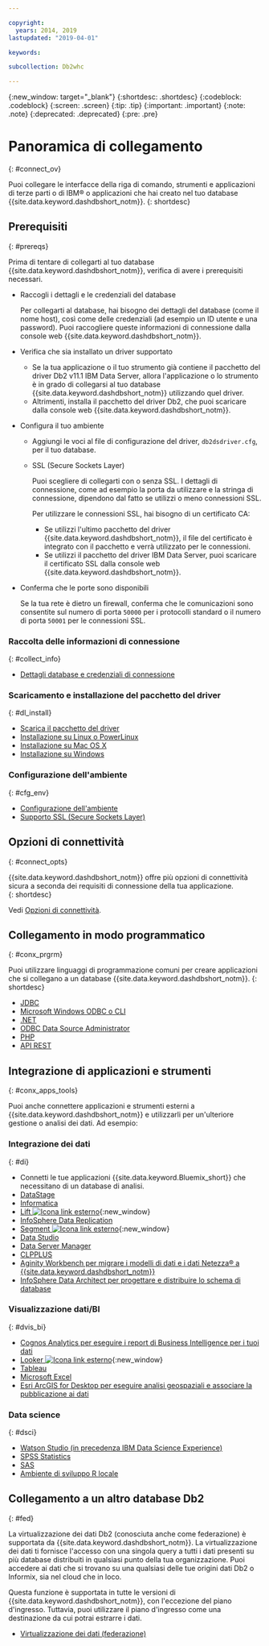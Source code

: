 ```yaml
---

copyright:
  years: 2014, 2019
lastupdated: "2019-04-01"

keywords:

subcollection: Db2whc

---
```


<!-- Attribute definitions --> 
{:new_window: target="_blank"}
{:shortdesc: .shortdesc}
{:codeblock: .codeblock}
{:screen: .screen}
{:tip: .tip}
{:important: .important}
{:note: .note}
{:deprecated: .deprecated}
{:pre: .pre}

# Panoramica di collegamento
{: #connect_ov}

Puoi collegare le interfacce della riga di comando, strumenti e applicazioni di terze parti o di IBM® o applicazioni che hai creato nel tuo database {{site.data.keyword.dashdbshort_notm}}. 
{: shortdesc}

## Prerequisiti
{: #prereqs}

Prima di tentare di collegarti al tuo database {{site.data.keyword.dashdbshort_notm}}, verifica di avere i prerequisiti necessari. 

- Raccogli i dettagli e le credenziali del database

   Per collegarti al database, hai bisogno dei dettagli del database (come il nome host), così come delle credenziali (ad esempio un ID utente e una password). Puoi raccogliere queste informazioni di connessione dalla console web {{site.data.keyword.dashdbshort_notm}}.

- Verifica che sia installato un driver supportato

   - Se la tua applicazione o il tuo strumento già contiene il pacchetto del driver Db2 v11.1 IBM Data Server, allora l'applicazione o lo strumento è in grado di collegarsi al tuo database {{site.data.keyword.dashdbshort_notm}} utilizzando quel driver.
   - Altrimenti, installa il pacchetto del driver Db2, che puoi scaricare dalla console web {{site.data.keyword.dashdbshort_notm}}.

- Configura il tuo ambiente

  - Aggiungi le voci al file di configurazione del driver, `db2dsdriver.cfg`, per il tuo database.
  - SSL (Secure Sockets Layer)

    Puoi scegliere di collegarti con o senza SSL. I dettagli di connessione, come ad esempio la porta da utilizzare e la stringa di connessione, dipendono dal fatto se utilizzi o meno connessioni SSL.

    Per utilizzare le connessioni SSL, hai bisogno di un certificato CA:
    - Se utilizzi l'ultimo pacchetto del driver {{site.data.keyword.dashdbshort_notm}}, il file del certificato è integrato con il pacchetto e verrà utilizzato per le connessioni.
    - Se utilizzi il pacchetto del driver IBM Data Server, puoi scaricare il certificato SSL dalla console web {{site.data.keyword.dashdbshort_notm}}.

- Conferma che le porte sono disponibili

   Se la tua rete è dietro un firewall, conferma che le comunicazioni sono consentite sul numero di porta `50000` per i protocolli standard o il numero di porta `50001` per le connessioni SSL.

<!-- Before you can connect to your {{site.data.keyword.dashdbshort_notm}} database, verify that you completed downloading and installing the necessary components on the prerequisites checklist: 

- [Prerequisites checklist](prereqs.html) -->

### Raccolta delle informazioni di connessione
{: #collect_info}

- [Dettagli database e credenziali di connessione](/docs/services/Db2whc/connecting?topic=Db2whc-db_details_cxn_creds#db_details_cxn_creds)

### Scaricamento e installazione del pacchetto del driver
{: #dl_install}

- [Scarica il pacchetto del driver](/docs/services/Db2whc/connecting?topic=Db2whc-dr_pkg#dr_pkg)
- [Installazione su Linux o PowerLinux](/docs/services/Db2whc/connecting?topic=Db2whc-install_dr_pkg_linux#install_dr_pkg_linux)
- [Installazione su Mac OS X](/docs/services/Db2whc/connecting?topic=Db2whc-install_dr_pkg_mac#install_dr_pkg_mac)
- [Installazione su Windows](/docs/services/Db2whc/connecting?topic=Db2whc-install_dr_pkg_windows#install_dr_pkg_windows)

### Configurazione dell'ambiente
{: #cfg_env}

- [Configurazione dell'ambiente](/docs/services/Db2whc/connecting?topic=Db2whc-cfg_loc_env#cfg_loc_env)
- [Supporto SSL (Secure Sockets Layer)](/docs/services/Db2whc/connecting?topic=Db2whc-ssl_support#ssl_support)

## Opzioni di connettività
{: #connect_opts}

{{site.data.keyword.dashdbshort_notm}} offre più opzioni di connettività sicura a seconda dei requisiti di connessione della tua applicazione.  
{: shortdesc}

Vedi [Opzioni di connettività](/docs/services/Db2whc/connecting?topic=Db2whc-connect_options#connect_options).

## Collegamento in modo programmatico
{: #conx_prgrm}

Puoi utilizzare linguaggi di programmazione comuni per creare applicazioni che si collegano a un database {{site.data.keyword.dashdbshort_notm}}.
{: shortdesc}

- [JDBC](/docs/services/Db2whc/connecting?topic=Db2whc-con_prog_jdbc#con_prog_jdbc)
- [Microsoft Windows ODBC o CLI](/docs/services/Db2whc/connecting?topic=Db2whc-con_prog_odbc_cli#con_prog_odbc_cli)
- [.NET](/docs/services/Db2whc/connecting?topic=Db2whc-con_prog_net#con_prog_net)
- [ODBC Data Source Administrator](/docs/services/Db2whc/connecting?topic=Db2whc-con_prog_odbc_dsa#con_prog_odbc_dsa)
- [PHP](/docs/services/Db2whc/connecting?topic=Db2whc-con_prog_php#con_prog_php)
- [API REST](/docs/services/Db2whc/connecting?topic=Db2whc-con_rest_api#con_rest_api)
<!-- - [C++]() -->
<!-- - [Java]() -->
<!-- - [Node.js]() -->
<!-- - [Perl]() -->
<!-- - [Python]() -->

## Integrazione di applicazioni e strumenti
{: #conx_apps_tools}

Puoi anche
connettere applicazioni e strumenti esterni a {{site.data.keyword.dashdbshort_notm}} e
utilizzarli per un'ulteriore gestione o analisi dei dati. Ad esempio:

### Integrazione dei dati
{: #di}

- Connetti le tue applicazioni {{site.data.keyword.Bluemix_short}} che necessitano di
un database di analisi.
- [DataStage](/docs/services/Db2whc/connecting?topic=Db2whc-data_int#datastage)
- [Informatica](/docs/services/Db2whc/connecting?topic=Db2whc-data_int#informatica)
- [Lift ![Icona link esterno](../../../icons/launch-glyph.svg "Icona link esterno")](https://www.lift-cli.cloud.ibm.com/#docs){:new_window}
- [InfoSphere Data Replication](/docs/services/Db2whc/connecting?topic=Db2whc-data_int#idr)
- [Segment ![Icona link esterno](../../../icons/launch-glyph.svg "Icona link esterno")](https://segment.com/docs/destinations/db2/){:new_window}
- [Data Studio](/docs/services/Db2whc/connecting?topic=Db2whc-data_int#data_studio)
- [Data Server Manager](/docs/services/Db2whc/connecting?topic=Db2whc-data_int#dsm)
- [CLPPLUS](/docs/services/Db2whc/connecting?topic=Db2whc-data_int#clpplus)
- [Aginity Workbench per migrare i modelli di dati e i dati Netezza® a {{site.data.keyword.dashdbshort_notm}}](/docs/services/Db2whc/connecting?topic=Db2whc-data_int#aginity_wb)
- [InfoSphere Data Architect per progettare e distribuire lo schema di database](/docs/services/Db2whc/connecting?topic=Db2whc-data_int#ida)

### Visualizzazione dati/BI
{: #dvis_bi}

- [Cognos Analytics per eseguire i report di Business Intelligence per i tuoi dati](/docs/services/Db2whc/connecting?topic=Db2whc-data_vis_bi#cognos)
- [Looker ![Icona link esterno](../../../icons/launch-glyph.svg "Icona link esterno")](https://docs.looker.com/setup-and-management/connecting-to-db){:new_window}
- [Tableau](/docs/services/Db2whc/connecting?topic=Db2whc-data_vis_bi#tableau)
- [Microsoft Excel](/docs/services/Db2whc/connecting?topic=Db2whc-data_vis_bi#excel)
- [Esri ArcGIS for Desktop per eseguire analisi geospaziali e associare la pubblicazione ai dati](/docs/services/Db2whc/connecting?topic=Db2whc-data_vis_bi#esri_arcgis)

### Data science
{: #dsci}

- [Watson Studio (in precedenza IBM Data Science Experience)](/docs/services/Db2whc/connecting?topic=Db2whc-ds#watson_studio)
- [SPSS Statistics](/docs/services/Db2whc/connecting?topic=Db2whc-ds#spss_stats)
- [SAS](/docs/services/Db2whc/connecting?topic=Db2whc-ds#sas)
- [Ambiente di sviluppo R locale](/docs/services/Db2whc/connecting?topic=Db2whc-ds#r_dev_env)

## Collegamento a un altro database Db2
{: #fed}

La virtualizzazione dei dati Db2 (conosciuta anche come federazione) è supportata da {{site.data.keyword.dashdbshort_notm}}. La virtualizzazione dei dati ti fornisce l'accesso con una singola query a tutti i dati presenti su più database distribuiti in qualsiasi punto della tua organizzazione. Puoi accedere ai dati che si trovano su una qualsiasi delle tue origini dati Db2 o Informix, sia nel cloud che in loco. 

Questa funzione è supportata in tutte le versioni di {{site.data.keyword.dashdbshort_notm}}, con l'eccezione del piano d'ingresso. Tuttavia, puoi utilizzare il piano d'ingresso come una destinazione da cui potrai estrarre i dati.

- [Virtualizzazione dei dati (federazione)](/docs/services/Db2whc?topic=Db2whc-data_virt_fed#data_virt_fed)


